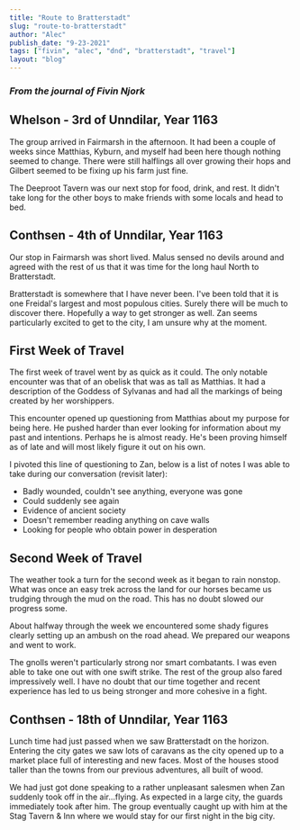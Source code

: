 ```yaml
---
title: "Route to Bratterstadt"
slug: "route-to-bratterstadt"
author: "Alec"
publish_date: "9-23-2021"
tags: ["fivin", "alec", "dnd", "bratterstadt", "travel"] 
layout: "blog"
---
```


### *From the journal of Fivin Njork*

## Whelson - 3rd of Unndilar, Year 1163

The group arrived in Fairmarsh in the afternoon. It had been a couple of weeks since Matthias, Kyburn, and myself had been here though nothing seemed to change. There were still halflings all over growing their hops and Gilbert seemed to be fixing up his farm just fine. 

The Deeproot Tavern was our next stop for food, drink, and rest. It didn't take long for the other boys to make friends with some locals and head to bed. 

## Conthsen - 4th of Unndilar, Year 1163

Our stop in Fairmarsh was short lived. Malus sensed no devils around and agreed with the rest of us that it was time for the long haul North to Bratterstadt. 

Bratterstadt is somewhere that I have never been. I've been told that it is one Freidal's largest and most populous cities. Surely there will be much to discover there. Hopefully a way to get stronger as well. Zan seems particularly excited to get to the city, I am unsure why at the moment.

## First Week of Travel

The first week of travel went by as quick as it could. The only notable encounter was that of an obelisk that was as tall as Matthias. It had a description of the Goddess of Sylvanas and had all the markings of being created by her worshippers.

This encounter opened up questioning from Matthias about my purpose for being here. He pushed harder than ever looking for information about my past and intentions. Perhaps he is almost ready. He's been proving himself as of late and will most likely figure it out on his own.

I pivoted this line of questioning to Zan, below is a list of notes I was able to take during our conversation (revisit later):
- Badly wounded, couldn't see anything, everyone was gone
- Could suddenly see again
- Evidence of ancient society
- Doesn't remember reading anything on cave walls
- Looking for people who obtain power in desperation

## Second Week of Travel

The weather took a turn for the second week as it began to rain nonstop. What was once an easy trek across the land for our horses became us trudging through the mud on the road. This has no doubt slowed our progress some.

About halfway through the week we encountered some shady figures clearly setting up an ambush on the road ahead. We prepared our weapons and went to work.

The gnolls weren't particularly strong nor smart combatants. I was even able to take one out with one swift strike. The rest of the group also fared impressively well. I have no doubt that our time together and recent experience has led to us being stronger and more cohesive in a fight. 

## Conthsen - 18th of Unndilar, Year 1163

Lunch time had just passed when we saw Bratterstadt on the horizon. Entering the city gates we saw lots of caravans as the city opened up to a market place full of interesting and new faces. Most of the houses stood taller than the towns from our previous adventures, all built of wood.

We had just got done speaking to a rather unpleasant salesmen when Zan suddenly took off in the air...flying. As expected in a large city, the guards immediately took after him. The group eventually caught up with him at the Stag Tavern & Inn where we would stay for our first night in the big city.